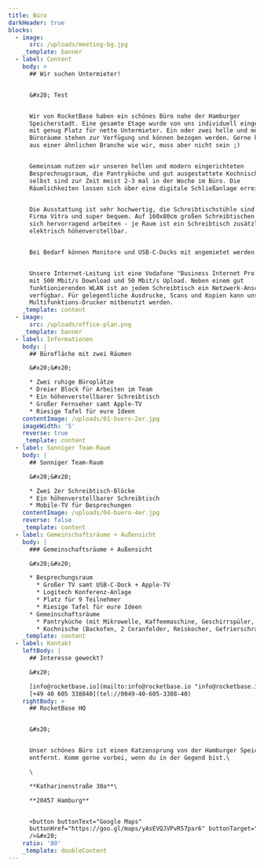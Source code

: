 ```yaml
---
title: Büro
darkHeader: true
blocks:
  - image:
      src: /uploads/meeting-bg.jpg
    _template: banner
  - label: Content
    body: >
      ## Wir suchen Untermieter!


      &#x20; Test


      Wir von RocketBase haben ein schönes Büro nahe der Hamburger
      Speicherstadt. Eine gesamte Etage wurde von uns individuell eingerichtet -
      mit genug Platz für nette Untermieter. Ein oder zwei helle und möblierte
      Büroräume stehen zur Verfügung und können bezogen werden. Gerne kommt ihr
      aus einer ähnlichen Branche wie wir, muss aber nicht sein ;)


      Gemeinsam nutzen wir unseren hellen und modern eingerichteten
      Besprechnugsraum, die Pantryküche und gut ausgestattete Kochnische. Wir
      selbst sind zur Zeit meist 2-3 mal in der Woche im Büro. Die
      Räumlichkeiten lassen sich über eine digitale Schließanlage erreichen.


      Die Ausstattung ist sehr hochwertig, die Schreibtischstühle sind von der
      Firma Vitra und super bequem. Auf 160x80cm großen Schreibtischen lässt es
      sich hervorragend arbeiten - je Raum ist ein Schreibtisch zusätzlich
      elektrisch höhenverstellbar.


      Bei Bedarf können Monitore und USB-C-Docks mit angemietet werden.


      Unsere Internet-Leitung ist eine Vodafone "Business Internet Pro Cable"
      mit 500 Mbit/s Download und 50 Mbit/s Upload. Neben einem gut
      funktionierenden WLAN ist an jedem Schreibtisch ein Netzwerk-Anschluss
      verfügbar. Für gelegentliche Ausdrucke, Scans und Kopien kann unser
      Multifunktions-Drucker mitbenutzt werden.
    _template: content
  - image:
      src: /uploads/office-plan.png
    _template: banner
  - label: Informationen
    body: |
      ## Bürofläche mit zwei Räumen

      &#x20;&#x20;

      * Zwei ruhige Büroplätze
      * Dreier Block für Arbeiten im Team
      * Ein höhenverstellbarer Schreibtisch
      * Großer Fernseher samt Apple-TV
      * Riesige Tafel für eure Ideen
    contentImage: /uploads/01-buero-2er.jpg
    imageWidth: '5'
    reverse: true
    _template: content
  - label: Sonniger Team-Raum
    body: |
      ## Sonniger Team-Raum

      &#x20;&#x20;

      * Zwei 2er Schreibtisch-Blöcke
      * Ein höhenverstellbarer Schreibtisch
      * Mobile-TV für Besprechungen
    contentImage: /uploads/04-buero-4er.jpg
    reverse: false
    _template: content
  - label: Gemeinschaftsräume + Außensicht
    body: |
      ### Gemeinschaftsräume + Außensicht

      &#x20;&#x20;

      * Besprechungsraum
        * Großer TV samt USB-C-Dock + Apple-TV
        * Logitech Konferenz-Anlage
        * Platz für 9 Teilnehmer
        * Riesige Tafel für eure Ideen
      * Gemeinschaftsräume
        * Pantryküche (mit Mikrowelle, Kaffeemaschine, Geschirrspüler, Kühlschrank)
        * Kochnische (Backofen, 2 Ceranfelder, Reiskocher, Gefrierschrank) + rollendes "Sofa"
    _template: content
  - label: Kontakt
    leftBody: |
      ## Interesse geweckt?

      &#x20;

      [info@rocketbase.io](mailto:info@rocketbase.io "info@rocketbase.io")\
      [+49 40 605 338840](tel://0049-40-605-3388-40)
    rightBody: >
      ## RocketBase HQ


      &#x20;


      Unser schönes Büro ist einen Katzensprung von der Hamburger Speicherstadt
      entfernt. Komm gerne vorbei, wenn du in der Gegend bist.\

      \

      **Katharinenstraße 30a**\

      **20457 Hamburg**


      <button buttonText="Google Maps"
      buttonHref="https://goo.gl/maps/yAsEVQJVPvR57par6" buttonTarget="_blank"
      />&#x20;
    ratio: '80'
    _template: doubleContent
---
```


